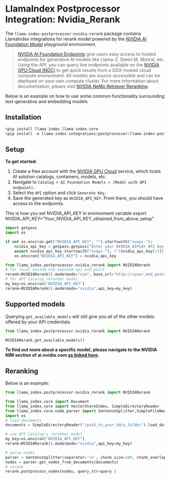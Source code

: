 # LlamaIndex Postprocessor Integration: Nvidia_Rerank

The `llama-index-postprocessor-nvidia-rerank` package contains LlamaIndex integrations for rerank model powered by the [NVIDIA AI Foundation Model](https://www.nvidia.com/en-us/ai-data-science/foundation-models/) playground environment. 

> [NVIDIA AI Foundation Endpoints](https://www.nvidia.com/en-us/ai-data-science/foundation-models/) give users easy access to hosted endpoints for generative AI models like Llama-2, SteerLM, Mistral, etc. Using the API, you can query live endpoints available on the [NVIDIA GPU Cloud (NGC)](https://catalog.ngc.nvidia.com/ai-foundation-models) to get quick results from a DGX-hosted cloud compute environment. All models are source-accessible and can be deployed on your own compute cluster.
For more information about documentation, pleaes visit [NVIDIA NeMo Retriever Reranking](https://developer.nvidia.com/docs/nemo-microservices/reranking/source/overview.html).

Below is an example on how to use some common functionality surrounding text-generative and embedding models

## Installation

```python
%pip install llama-index llama-index-core
%pip install -e llama-index-integrations/postprocessor/llama-index-postprocessor/llama-index-nvidia-rerank/
```

## Setup

**To get started:**
1. Create a free account with the [NVIDIA GPU Cloud](https://catalog.ngc.nvidia.com/) service, which hosts AI solution catalogs, containers, models, etc.
2. Navigate to `Catalog > AI Foundation Models > (Model with API endpoint)`.
3. Select the `API` option and click `Generate Key`.
4. Save the generated key as `NVIDIA_API_KEY`. From there, you should have access to the endpoints.


This is how you set NVIDIA_API_KEY in environment variable
export NVIDIA_API_KEY="Your_NVIDIA_API_KEY_obtained_from_above_setup"


```python
import getpass
import os

if not os.environ.get("NVIDIA_API_KEY", "").startswith("nvapi-"):
    nvidia_api_key = getpass.getpass("Enter your NVIDIA AIPLAY API key: ")
    assert nvidia_api_key.startswith("nvapi-"), f"{nvidia_api_key[:5]}... is not a valid key"
    os.environ["NVIDIA_API_KEY"] = nvidia_api_key
```

```python
from llama_index.postprocessor.nvidia_rerank import NVIDIARerank
# for local hosted nim exposed api end point 
rerank=NVIDIARerank().mode(mode="nim", base_url="http://<your_end_point>:1976/v1")
# for API Catalog reranker model 
my_key=os.environ["NVIDIA_API_KEY"]
rerank=NVIDIARerank().mode(mode="nvidia",api_key=my_key) 
```

## Supported models

Querying `get_available_models` will still give you all of the other models offered by your API credentials.

```python
from llama_index.postprocessor.nvidia_rerank import NVIDIARerank

NVIDIARerank.get_available_models() 
```


**To find out more about a specific model, please navigate to the NVIDIA NIM section of ai.nvidia.com [as linked here](https://docs.api.nvidia.com/nim/).**


## Reranking

Below is an example:

```python
from llama_index.postprocessor.nvidia_rerank import NVIDIARerank

from llama_index.core import Document
from llama_index.core import VectorStoreIndex, SimpleDirectoryReader
from llama_index.core.node_parser import SentenceSplitter,SimpleFileNodeParser
import os
# load documents
documents = SimpleDirectoryReader("/path_to_your_data_folder").load_data()

# use API Catalog's reranker model 
my_key=os.environ["NVIDIA_API_KEY"]
rerank=NVIDIARerank().mode(mode="nvidia",api_key=my_key) 

# parse nodes
parser = SentenceSplitter(separator='\n', chunk_size=200, chunk_overlap=0)
nodes = parser.get_nodes_from_documents(documents)
# rerank 
rerank.postprocess_nodes(nodes, query_str=query ) 
```